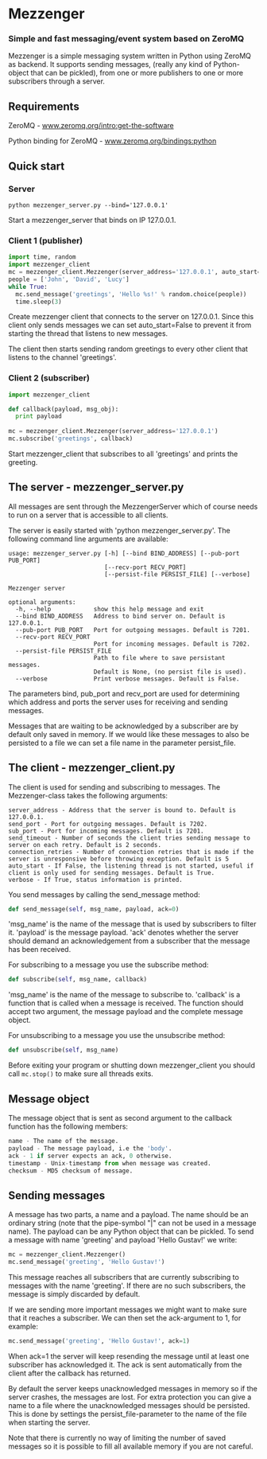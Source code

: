 # Mezzenger
### Simple and fast messaging/event system based on ZeroMQ

Mezzenger is a simple messaging system written in Python using ZeroMQ as backend.
It supports sending messages, (really any kind of Python-object that can be pickled), from one or more publishers to one or more subscribers through a server.

## Requirements
ZeroMQ - www.zeromq.org/intro:get-the-software

Python binding for ZeroMQ - www.zeromq.org/bindings:python

## Quick start
### Server
```
python mezzenger_server.py --bind='127.0.0.1'
```
Start a mezzenger_server that binds on IP 127.0.0.1.

### Client 1 (publisher)
```python
import time, random
import mezzenger_client
mc = mezzenger_client.Mezzenger(server_address='127.0.0.1', auto_start=False)
people = ['John', 'David', 'Lucy']
while True:
  mc.send_message('greetings', 'Hello %s!' % random.choice(people))
  time.sleep(3)
```
Create mezzenger client that connects to the server on 127.0.0.1. Since this client only sends messages we can set auto_start=False to prevent it from starting the thread that listens to new messages.

The client then starts sending random greetings to every other client that listens to the channel 'greetings'.

### Client 2 (subscriber)
```python
import mezzenger_client

def callback(payload, msg_obj):
  print payload
  
mc = mezzenger_client.Mezzenger(server_address='127.0.0.1')
mc.subscribe('greetings', callback)
```
Start mezzenger_client that subscribes to all 'greetings' and prints the greeting.


## The server - mezzenger_server.py
All messages are sent through the MezzengerServer which of course needs to run on a server that is accessible to all clients.

The server is easily started with 'python mezzenger_server.py'. The following command line arguments are available:
```
usage: mezzenger_server.py [-h] [--bind BIND_ADDRESS] [--pub-port PUB_PORT]
                           [--recv-port RECV_PORT]
                           [--persist-file PERSIST_FILE] [--verbose]

Mezzenger server

optional arguments:
  -h, --help            show this help message and exit
  --bind BIND_ADDRESS   Address to bind server on. Default is 127.0.0.1.
  --pub-port PUB_PORT   Port for outgoing messages. Default is 7201.
  --recv-port RECV_PORT
                        Port for incoming messages. Default is 7202.
  --persist-file PERSIST_FILE
                        Path to file where to save persistant messages.
                        Default is None, (no persist file is used).
  --verbose             Print verbose messages. Default is False.
```
The parameters bind, pub_port and recv_port are used for determining which address and ports the server uses for receiving and sending messages.

Messages that are waiting to be acknowledged by a subscriber are by default only saved in memory. If we would like these messages to also be persisted to a file we can set a file name in the parameter persist_file.

## The client - mezzenger_client.py
The client is used for sending and subscribing to messages. The Mezzenger-class takes the following arguments:
```
server_address - Address that the server is bound to. Default is 127.0.0.1.
send_port - Port for outgoing messages. Default is 7202.
sub_port - Port for incoming messages. Default is 7201.
send_timeout - Number of seconds the client tries sending message to server on each retry. Default is 2 seconds.
connection_retries - Number of connection retries that is made if the server is unresponsive before throwing exception. Default is 5
auto_start - If False, the listening thread is not started, useful if client is only used for sending messages. Default is True.
verbose - If True, status information is printed.
```
You send messages by calling the send_message method:
```python
def send_message(self, msg_name, payload, ack=0)
```
'msg_name' is the name of the message that is used by subscribers to filter it.
'payload' is the message payload.
'ack' denotes whether the server should demand an acknowledgement from a subscriber that the message has been received.

For subscribing to a message you use the subscribe method:
```python
def subscribe(self, msg_name, callback)
```
'msg_name' is the name of the message to subscribe to.
'callback' is a function that is called when a message is received. The function should accept two argument, the message payload and the complete message object.

For unsubscribing to a message you use the unsubscribe method:
```python
def unsubscribe(self, msg_name)
```

Before exiting your program or shutting down mezzenger_client you should call `mc.stop()` to make sure all threads exits.

## Message object
The message object that is sent as second argument to the callback function has the following members:
```python
name - The name of the message.
payload - The message payload, i.e the 'body'.
ack - 1 if server expects an ack, 0 otherwise.
timestamp - Unix-timestamp from when message was created.
checksum - MD5 checksum of message.
```

## Sending messages
A message has two parts, a name and a payload. The name should be an ordinary string (note that the pipe-symbol "|" can not be used in a message name). The payload can be any Python object that can be pickled.
To send a message with name 'greeting' and payload 'Hello Gustav!' we write:
```python
mc = mezzenger_client.Mezzenger()
mc.send_message('greeting', 'Hello Gustav!')
```
This message reaches all subscribers that are currently subscribing to messages with the name 'greeting'. If there are no such subscribers, the message is simply discarded by default.

If we are sending more important messages we might want to make sure that it reaches a subscriber. We can then set the ack-argument to 1, for example:
```python
mc.send_message('greeting', 'Hello Gustav!', ack=1)
```
When ack=1 the server will keep resending the message until at least one subscriber has acknowledged it. The ack is sent automatically from the client after the callback has returned.

By default the server keeps unacknowledged messages in memory so if the server crashes, the messages are lost. For extra protection you can give a name to a file where the unacknowledged messages should be persisted. This is done by settings the persist_file-parameter to the name of the file when starting the server.

Note that there is currently no way of limiting the number of saved messages so it is possible to fill all available memory if you are not careful.



